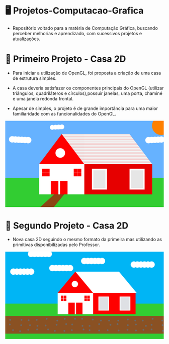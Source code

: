 # 🖥️ Projetos-Computacao-Grafica

-  Repositório voltado para a matéria de Computação Gráfica, buscando perceber melhorias e aprendizado, com sucessivos projetos e atualizações.

# 🏡 Primeiro Projeto - Casa 2D


 -   Para iniciar a utilização de OpenGL, foi proposta a criação de uma casa de estrutura simples.

 -    A casa deveria satisfazer os componentes principais do OpenGL (utilizar triângulos, quadriláteros
e círculos),possuir janelas, uma porta, chaminé e uma janela redonda frontal.

 -    Apesar de simples, o projeto é de grande importância para uma maior familiaridade com as funcionalidades do OpenGL. 



![Casinha 2D](Projeto1/casinha-2d.png)


# 🏡 Segundo Projeto - Casa 2D

 -   Nova casa 2D seguindo o mesmo formato da primeira mas utilizando as primitivas disponibilizadas pelo Professor.

![Casinha 2D - Versão 2](Projeto2/casa2.png)
